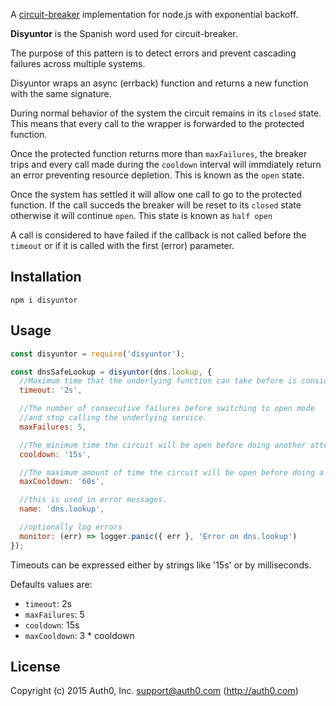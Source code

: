 A [circuit-breaker](http://martinfowler.com/bliki/CircuitBreaker.html) implementation for node.js with exponential backoff.

**Disyuntor** is the Spanish word used for circuit-breaker.

The purpose of this pattern is to detect errors and prevent cascading failures across multiple systems.

Disyuntor wraps an async (errback) function and returns a new function with the same signature.

During normal behavior of the system the circuit remains in its `closed` state. This means that every call to the wrapper is forwarded to the protected function.

Once the protected function returns more than `maxFailures`, the breaker trips and every call made during the `cooldown` interval will immdiately return an error preventing resource depletion. This is known as the `open` state.

Once the system has settled it will allow one call to go to the protected function. If the call succeds the breaker will be reset to its `closed` state otherwise it will continue `open`. This state is known as `half open`

A call is considered to have failed if the callback is not called before the `timeout` or if it is called with the first (error) parameter.

## Installation

```
npm i disyuntor
```

## Usage

```javascript
const disyuntor = require('disyuntor');

const dnsSafeLookup = disyuntor(dns.lookup, {
  //Maximum time that the underlying function can take before is considered faulty.
  timeout: '2s',

  //The number of consecutive failures before switching to open mode
  //and stop calling the underlying service.
  maxFailures: 5,

  //The minimum time the circuit will be open before doing another attempt.
  cooldown: '15s',

  //The maximum amount of time the circuit will be open before doing a new attempt.
  maxCooldown: '60s',

  //this is used in error messages.
  name: 'dns.lookup',

  //optionally log errors
  monitor: (err) => logger.panic({ err }, 'Error on dns.lookup')
});
```

Timeouts can be expressed either by strings like '15s' or by milliseconds.

Defaults values are:

- `timeout`: 2s
- `maxFailures`: 5
- `cooldown`: 15s
- `maxCooldown`: 3 * cooldown

## License

Copyright (c) 2015 Auth0, Inc. <support@auth0.com> (http://auth0.com)

